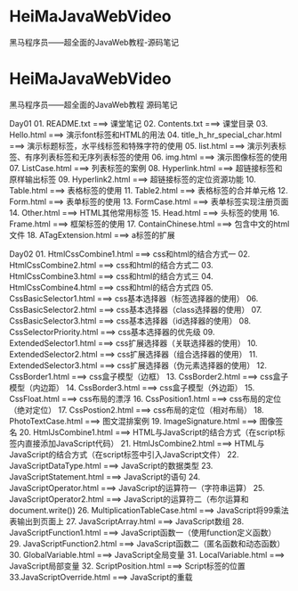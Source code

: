 # HeiMaJavaWebVideo
黑马程序员——超全面的JavaWeb教程-源码笔记

# HeiMaJavaWebVideo

黑马程序员——超全面的JavaWeb教程 源码笔记

Day01
    01. README.txt                               ===> 课堂笔记
    02. Contents.txt                             ===> 课堂目录
    03. Hello.html                               ===> 演示font标签和HTML的用法
    04. title_h_hr_special_char.html             ===> 演示标题标签，水平线标签和特殊字符的使用
    05. list.html                                ===> 演示列表标签、有序列表标签和无序列表标签的使用
    06. img.html                                 ===> 演示图像标签的使用
    07. ListCase.html                            ===> 列表标签的案例
    08. Hyperlink.html                           ===> 超链接标签和原样输出标签
    09. Hyperlink2.html                          ===> 超链接标签的定位资源功能
    10. Table.html                               ===> 表格标签的使用
    11. Table2.html                              ===> 表格标签的合并单元格
    12. Form.html                                ===> 表单标签的使用
    13. FormCase.html                            ===> 表单标签实现注册页面
    14. Other.html                               ===> HTML其他常用标签
    15. Head.html                                ===> 头标签的使用
    16. Frame.html                               ===> 框架标签的使用
    17. ContainChinese.html                      ===> 包含中文的html文件
    18. ATagExtension.html                       ===> a标签的扩展

Day02
    01. HtmlCssCombine1.html                     ===> css和html的结合方式一
    02. HtmlCssCombine2.html                     ===> css和html的结合方式二
    03. HtmlCssCombine3.html                     ===> css和html的结合方式三
    04. HtmlCssCombine4.html                     ===> css和html的结合方式四
    05. CssBasicSelector1.html                   ===> css基本选择器（标签选择器的使用）
    06. CssBasicSelector2.html                   ===> css基本选择器（class选择器的使用）
    07. CssBasicSelector3.html                   ===> css基本选择器（id选择器的使用）
    08. CssSelectorPriority.html                 ===> css基本选择器的优先级
    09. ExtendedSelector1.html                   ===> css扩展选择器（关联选择器的使用）
    10. ExtendedSelector2.html                   ===> css扩展选择器（组合选择器的使用）
    11. ExtendedSelector3.html                   ===> css扩展选择器（伪元素选择器的使用）
    12. CssBorder1.html                          ===> css盒子模型（边框）
    13. CssBorder2.html                          ===> css盒子模型（内边距）
    14. CssBorder3.html                          ===> css盒子模型（外边距）
    15. CssFloat.html                            ===> css布局的漂浮
    16. CssPosition1.html                        ===> css布局的定位（绝对定位）
    17. CssPostion2.html                         ===> css布局的定位（相对布局）
    18. PhotoTextCase.html                       ===> 图文混排案例
    19. ImageSignature.html                      ===> 图像签名
    20. HtmlJsCombine1.html                      ===> HTML与JavaScript的结合方式（在script标签内直接添加JavaScript代码）
    21. HtmlJsCombine2.html                      ===> HTML与JavaScript的结合方式（在script标签中引入JavaScript文件）
    22. JavaScriptDataType.html                  ===> JavaScript的数据类型
    23. JavaScriptStatement.html                 ===> JavaScript的语句
    24. JavaScriptOperator.html                  ===> JavaScript的运算符一（字符串运算）
    25. JavaScriptOperator2.html                 ===> JavaScript的运算符二（布尔运算和document.write())
    26. MultiplicationTableCase.html             ===> JavaScript将99乘法表输出到页面上
    27. JavaScriptArray.html                     ===> JavaScript数组
    28. JavaScriptFunction1.html                 ===> JavaScript函数一（使用function定义函数）
    29. JavaScriptFunction2.html                 ===> JavaScript函数二（匿名函数和动态函数）
    30. GlobalVariable.html                      ===> JavaScript全局变量
    31. LocalVariable.html                       ===> JavaScript局部变量
    32. ScriptPosition.html                      ===> Script标签的位置
    33.JavaScriptOverride.html                   ===> JavaScript的重载